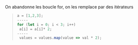 On abandonne les boucle for, on les remplace par des itérateurs
> ```  javascript
> a = [1,2,3];
> -----
> for (let i = 0; i < 3; i++)
>  a[i] = a[i]* 2;
> -----
>  values = values.map(value => val * 2);
>  ```
<!--stackedit_data:
eyJoaXN0b3J5IjpbOTUyNDg2NTIzXX0=
-->